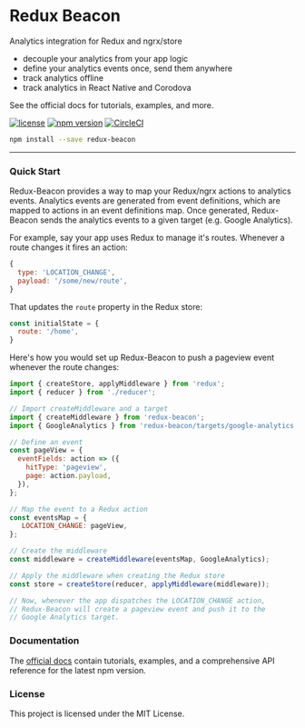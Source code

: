 # Redux Beacon

Analytics integration for Redux and ngrx/store

 * decouple your analytics from your app logic
 * define your analytics events once, send them anywhere
 * track analytics offline
 * track analytics in React Native and Corodova

<b></b>

See the official docs for tutorials, examples, and more.

<b></b>

[![license](https://img.shields.io/github/license/rangle/redux-beacon.svg)](LICENSE)
[![npm version](https://img.shields.io/npm/v/redux-beacon.svg)](https://www.npmjs.com/package/redux-beacon)
[![CircleCI](https://img.shields.io/circleci/project/github/rangle/redux-beacon.svg)](https://circleci.com/gh/rangle/redux-beacon)

```bash
npm install --save redux-beacon
```
----

### Quick Start

Redux-Beacon provides a way to map your Redux/ngrx actions to analytics
events. Analytics events are generated from event definitions, which
are mapped to actions in an event definitions map. Once generated,
Redux-Beacon sends the analytics events to a given target (e.g. Google
Analytics).

For example, say your app uses Redux to manage it's routes. Whenever a
route changes it fires an action:

```js
{
  type: 'LOCATION_CHANGE',
  payload: '/some/new/route',
}
```

That updates the `route` property in the Redux store:

```js
const initialState = {
  route: '/home',
}
```

Here's how you would set up Redux-Beacon to push a pageview event
whenever the route changes:

```js
import { createStore, applyMiddleware } from 'redux';
import { reducer } from './reducer';

// Import createMiddleware and a target
import { createMiddleware } from 'redux-beacon';
import { GoogleAnalytics } from 'redux-beacon/targets/google-analytics';

// Define an event
const pageView = {
  eventFields: action => ({
    hitType: 'pageview',
    page: action.payload,
  }),
};

// Map the event to a Redux action
const eventsMap = {
   LOCATION_CHANGE: pageView,
};

// Create the middleware
const middleware = createMiddleware(eventsMap, GoogleAnalytics);

// Apply the middleware when creating the Redux store
const store = createStore(reducer, applyMiddleware(middleware));

// Now, whenever the app dispatches the LOCATION_CHANGE action,
// Redux-Beacon will create a pageview event and push it to the
// Google Analytics target.
```

### Documentation
The [official docs](https://rangle.github.io/redux-beacon/) contain
tutorials, examples, and a comprehensive API reference for the latest
npm version.

### License
This project is licensed under the MIT License.
